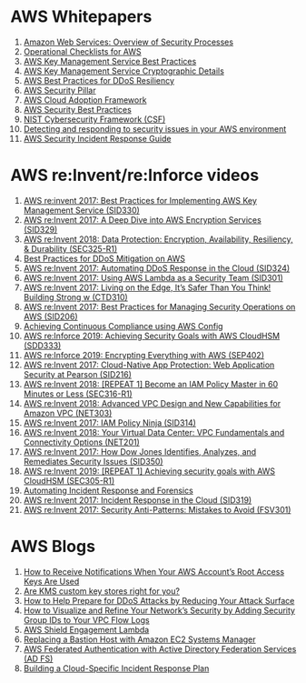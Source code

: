 # AWS Whitepapers
 1. [Amazon Web Services: Overview of Security Processes](https://d0.awsstatic.com/whitepapers/aws-security-whitepaper.pdf)
 2. [Operational Checklists for AWS](https://d1.awsstatic.com/whitepapers/compliance/AWS_Security_at_Scale_Logging_in_AWS_Whitepaper.pdf)
 3. [AWS Key Management Service Best Practices](https://d1.awsstatic.com/whitepapers/aws-kms-best-practices.pdf)
 4. [AWS Key Management Service Cryptographic Details](https://d1.awsstatic.com/whitepapers/KMS-Cryptographic-Details.pdf)
 5. [AWS Best Practices for DDoS Resiliency](https://d1.awsstatic.com/whitepapers/Security/DDoS_White_Paper.pdf)
 6. [AWS Security Pillar](https://d1.awsstatic.com/whitepapers/architecture/AWS-Security-Pillar.pdf)
 7. [AWS Cloud Adoption Framework](https://d0.awsstatic.com/whitepapers/AWS_CAF_Security_Perspective.pdf)
 8. [AWS Security Best Practices](https://d1.awsstatic.com/whitepapers/Security/AWS_Security_Best_Practices.pdf)
 9. [NIST Cybersecurity Framework (CSF)](https://d1.awsstatic.com/whitepapers/compliance/NIST_Cybersecurity_Framework_CSF.pdf)
10. [Detecting and responding to security issues in your AWS environment](https://d1.awsstatic.com/Marketplace/scenarios/security/SEC_11_TSB_Final.pdf)
11. [AWS Security Incident Response Guide](https://d1.awsstatic.com/whitepapers/aws_security_incident_response.pdf)

# AWS re:Invent/re:Inforce videos
 1. [AWS re:invent 2017: Best Practices for Implementing AWS Key Management Service (SID330)](https://www.youtube.com/watch?v=X1eZjXQ55ec)
 2. [AWS re:Invent 2017: A Deep Dive into AWS Encryption Services (SID329)](https://www.youtube.com/watch?v=gTZgxsCTfbk)
 3. [AWS re:Invent 2018: Data Protection: Encryption, Availability, Resiliency, & Durability (SEC325-R1)
](https://www.youtube.com/watch?v=FH6AXreSQWQ)
 4. [Best Practices for DDoS Mitigation on AWS](https://www.youtube.com/watch?v=HnoZS5jj7pk)
 5. [AWS re:Invent 2017: Automating DDoS Response in the Cloud (SID324)](https://www.youtube.com/watch?v=6pQ3j4IcpY8)
 6. [AWS re:Invent 2017: Using AWS Lambda as a Security Team (SID301)](https://www.youtube.com/watch?v=oMlGHP8-yHU)
 7. [AWS re:Invent 2017: Living on the Edge, It’s Safer Than You Think! Building Strong w (CTD310)](https://www.youtube.com/watch?v=U-Xc3k0pmfo)
 8. [AWS re:Invent 2017: Best Practices for Managing Security Operations on AWS (SID206)](https://www.youtube.com/watch?v=gjrcoK8T3To)
 9. [Achieving Continuous Compliance using AWS Config](https://www.youtube.com/watch?v=QbA0859qNI8)
10. [AWS re:Inforce 2019: Achieving Security Goals with AWS CloudHSM (SDD333)](https://www.youtube.com/watch?v=_gezaWmwzYY)
11. [AWS re:Inforce 2019: Encrypting Everything with AWS (SEP402)](https://www.youtube.com/watch?v=oqHLLbOoxDg)
12. [AWS re:Invent 2017: Cloud-Native App Protection: Web Application Security at Pearson (SID216)
](https://www.youtube.com/watch?v=xtAXg7zll3w)
13. [AWS re:Invent 2018: [REPEAT 1] Become an IAM Policy Master in 60 Minutes or Less (SEC316-R1)](https://www.youtube.com/watch?v=YQsK4MtsELU)
14. [AWS re:Invent 2018: Advanced VPC Design and New Capabilities for Amazon VPC (NET303)](https://www.youtube.com/watch?v=fnxXNZdf6ew)
15. [AWS re:Invent 2017: IAM Policy Ninja (SID314)](https://www.youtube.com/watch?v=aISWoPf_XNE)
16. [AWS re:Invent 2018: Your Virtual Data Center: VPC Fundamentals and Connectivity Options (NET201)](https://www.youtube.com/watch?v=jZAvKgqlrjY)
17. [AWS re:Invent 2017: How Dow Jones Identifies, Analyzes, and Remediates Security Issues (SID350)](https://www.youtube.com/watch?v=Z0wl_lIq4Ys)
18. [AWS re:Invent 2019: [REPEAT 1] Achieving security goals with AWS CloudHSM (SEC305-R1)](https://www.youtube.com/watch?v=Vox-PDRHIUs)
19. [Automating Incident Response and Forensics](https://youtu.be/f_EcwmmXkXk)
20. [AWS re:Invent 2017: Incident Response in the Cloud (SID319)](https://www.youtube.com/watch?v=ufmgB9M2WII)
21. [AWS re:Invent 2017: Security Anti-Patterns: Mistakes to Avoid (FSV301)](https://www.youtube.com/watch?v=tzJmE_Jlas0)

# AWS Blogs
 1. [How to Receive Notifications When Your AWS Account’s Root Access Keys Are Used](https://aws.amazon.com/blogs/security/how-to-receive-notifications-when-your-aws-accounts-root-access-keys-are-used/)
 2. [Are KMS custom key stores right for you?](https://aws.amazon.com/blogs/security/are-kms-custom-key-stores-right-for-you/)
 3. [How to Help Prepare for DDoS Attacks by Reducing Your Attack Surface](https://aws.amazon.com/blogs/security/how-to-help-prepare-for-ddos-attacks-by-reducing-your-attack-surface/)
 4. [How to Visualize and Refine Your Network’s Security by Adding Security Group IDs to Your VPC Flow Logs](https://aws.amazon.com/blogs/security/how-to-visualize-and-refine-your-networks-security-by-adding-security-group-ids-to-your-vpc-flow-logs/)
 5. [AWS Shield Engagement Lambda](https://s3.amazonaws.com/aws-shield-lambda/ShieldEngagementLambda.pdf)
 6. [Replacing a Bastion Host with Amazon EC2 Systems Manager](https://aws.amazon.com/blogs/mt/replacing-a-bastion-host-with-amazon-ec2-systems-manager/)
 7. [AWS Federated Authentication with Active Directory Federation Services (AD FS)](https://aws.amazon.com/blogs/security/aws-federated-authentication-with-active-directory-federation-services-ad-fs/)
 8. [Building a Cloud-Specific Incident Response Plan](https://aws.amazon.com/blogs/publicsector/building-a-cloud-specific-incident-response-plan/)
